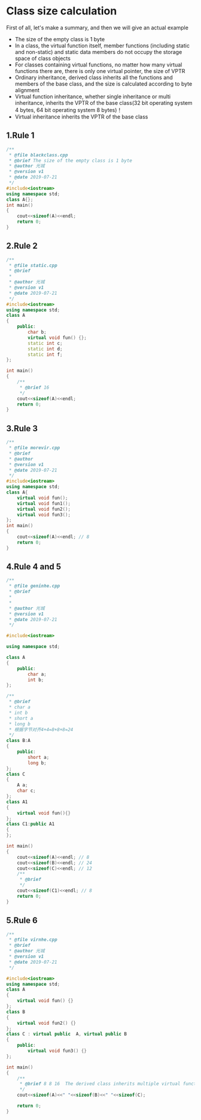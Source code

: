 # Class size calculation

First of all, let's make a summary, and then we will give an actual example

- The size of the empty class is 1 byte
- In a class, the virtual function itself, member functions (including static and non-static) and static data members do not occupy the storage space of class objects
- For classes containing virtual functions, no matter how many virtual functions there are, there is only one virtual pointer, the size of VPTR
- Ordinary inheritance, derived class inherits all the functions and members of the base class, and the size is calculated according to byte alignment
- Virtual function inheritance, whether single inheritance or multi inheritance, inherits the VPTR of the base class(32 bit operating system 4 bytes, 64 bit operating system 8 bytes)！
- Virtual inheritance inherits the VPTR of the base class

## 1.Rule 1

```c++
/**
 * @file blackclass.cpp
 * @brief The size of the empty class is 1 byte
 * @author 光城
 * @version v1
 * @date 2019-07-21
 */
#include<iostream>
using namespace std;
class A{};
int main()
{
    cout<<sizeof(A)<<endl;
    return 0;
}
```

## 2.Rule 2

```c++
/**
 * @file static.cpp
 * @brief
 * 
 * @author 光城
 * @version v1
 * @date 2019-07-21
 */
#include<iostream>
using namespace std;
class A
{
    public:
        char b;
        virtual void fun() {};
        static int c;
        static int d;
        static int f;
};

int main()
{
    /**
     * @brief 16 
     */
    cout<<sizeof(A)<<endl; 
    return 0;
}
```

## 3.Rule 3

```c++
/**
 * @file morevir.cpp
 * @brief 
 * @author 
 * @version v1
 * @date 2019-07-21
 */
#include<iostream>
using namespace std;
class A{
    virtual void fun();
    virtual void fun1();
    virtual void fun2();
    virtual void fun3();
};
int main()
{
    cout<<sizeof(A)<<endl; // 8
    return 0;
}
```

## 4.Rule 4 and 5

```c++
/**
 * @file geninhe.cpp
 * @brief 
 * 
 * 
 * @author 光城
 * @version v1
 * @date 2019-07-21
 */

#include<iostream>

using namespace std;

class A
{
    public:
        char a;
        int b;
};

/**
 * @brief 
 * char a
 * int b
 * short a
 * long b
 * 根据字节对齐4+4=8+8+8=24
 */
class B:A
{
    public:
        short a;
        long b;
};
class C
{
    A a;
    char c;
};
class A1
{
    virtual void fun(){}
};
class C1:public A1
{
};

int main()
{
    cout<<sizeof(A)<<endl; // 8
    cout<<sizeof(B)<<endl; // 24
    cout<<sizeof(C)<<endl; // 12
    /**
     * @brief 
     */
    cout<<sizeof(C1)<<endl; // 8 
    return 0;
}
```

## 5.Rule 6

```c++
/**
 * @file virnhe.cpp
 * @brief 
 * @author 光城
 * @version v1
 * @date 2019-07-21
 */

#include<iostream>
using namespace std;
class A
{
    virtual void fun() {}
};
class B
{
    virtual void fun2() {}
};
class C : virtual public  A, virtual public B
{
    public:
        virtual void fun3() {}
};

int main()
{
    /**
     * @brief 8 8 16  The derived class inherits multiple virtual functions and inherits the VPTR of all virtual functions
     */
    cout<<sizeof(A)<<" "<<sizeof(B)<<" "<<sizeof(C);

    return 0;
}
```

